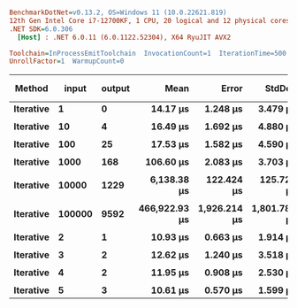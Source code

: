 ``` ini

BenchmarkDotNet=v0.13.2, OS=Windows 11 (10.0.22621.819)
12th Gen Intel Core i7-12700KF, 1 CPU, 20 logical and 12 physical cores
.NET SDK=6.0.306
  [Host] : .NET 6.0.11 (6.0.1122.52304), X64 RyuJIT AVX2

Toolchain=InProcessEmitToolchain  InvocationCount=1  IterationTime=500.0000 ms  
UnrollFactor=1  WarmupCount=0  

```
|    Method |  input | output |          Mean |        Error |       StdDev |         Median | Ratio | Test pass | Test result |
|---------- |------- |------- |--------------:|-------------:|-------------:|---------------:|------:|---------- |------------ |
| **Iterative** |      **1** |      **0** |      **14.17 μs** |     **1.248 μs** |     **3.479 μs** |      **12.400 μs** |  **1.00** |      **True** |           **0** |
|           |        |        |               |              |              |                |       |           |             |
| **Iterative** |     **10** |      **4** |      **16.49 μs** |     **1.692 μs** |     **4.880 μs** |      **14.600 μs** |  **1.00** |      **True** |           **4** |
|           |        |        |               |              |              |                |       |           |             |
| **Iterative** |    **100** |     **25** |      **17.53 μs** |     **1.582 μs** |     **4.590 μs** |      **15.200 μs** |  **1.00** |      **True** |          **25** |
|           |        |        |               |              |              |                |       |           |             |
| **Iterative** |   **1000** |    **168** |     **106.60 μs** |     **2.083 μs** |     **3.703 μs** |     **106.950 μs** |  **1.00** |      **True** |         **168** |
|           |        |        |               |              |              |                |       |           |             |
| **Iterative** |  **10000** |   **1229** |   **6,138.38 μs** |   **122.424 μs** |   **125.721 μs** |   **6,090.900 μs** |  **1.00** |      **True** |        **1229** |
|           |        |        |               |              |              |                |       |           |             |
| **Iterative** | **100000** |   **9592** | **466,922.93 μs** | **1,926.214 μs** | **1,801.782 μs** | **466,634.400 μs** |  **1.00** |      **True** |        **9592** |
|           |        |        |               |              |              |                |       |           |             |
| **Iterative** |      **2** |      **1** |      **10.93 μs** |     **0.663 μs** |     **1.914 μs** |      **10.000 μs** |  **1.00** |      **True** |           **1** |
|           |        |        |               |              |              |                |       |           |             |
| **Iterative** |      **3** |      **2** |      **12.62 μs** |     **1.240 μs** |     **3.518 μs** |      **11.700 μs** |  **1.00** |      **True** |           **2** |
|           |        |        |               |              |              |                |       |           |             |
| **Iterative** |      **4** |      **2** |      **11.95 μs** |     **0.908 μs** |     **2.530 μs** |      **11.500 μs** |  **1.00** |      **True** |           **2** |
|           |        |        |               |              |              |                |       |           |             |
| **Iterative** |      **5** |      **3** |      **10.61 μs** |     **0.570 μs** |     **1.599 μs** |       **9.800 μs** |  **1.00** |      **True** |           **3** |
